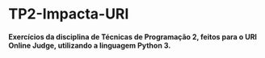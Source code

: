 # TP2-Impacta-URI
#### Exercícios da disciplina de Técnicas de Programação 2, feitos para o URI Online Judge, utilizando a linguagem Python 3.

